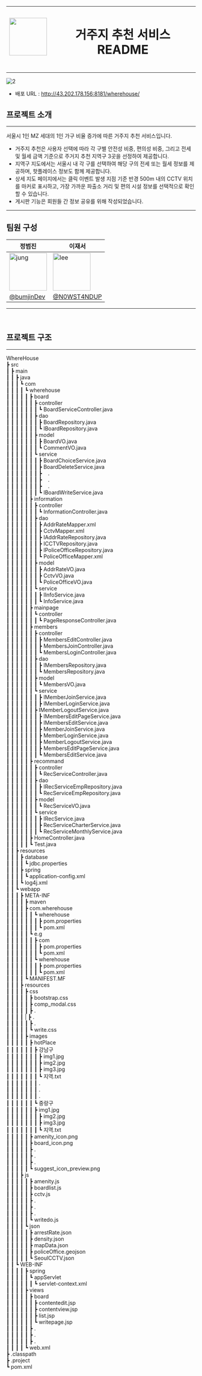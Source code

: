 <img src="https://github.com/user-attachments/assets/f521acdb-4507-4aee-8abd-ac88f80318bb" width="100" height="100"/>| <h1>거주지 추천 서비스 README</h1>|
---| ---|

---

![2](https://github.com/user-attachments/assets/84dc3382-ae6f-4856-a8f0-2a21242319d3)

+ 배포 URL : http://43.202.178.156:8181/wherehouse/


## 프로젝트 소개
---
서울시 1인 MZ 세대의 1인 가구 비율 증가에 따른 거주지 추천 서비스입니다.
+ 거주지 추천은 사용자 선택에 따라 각 구별 안전성 비중, 편의성 비중, 그리고 전세 및 월세 금액 기준으로 주거지 추천 지역구 3곳을 선정하여 제공합니다.
+ 지역구 지도에서는 서울시 내 각 구를 선택하여 해당 구의 전세 또는 월세 정보를 제공하며, 핫플레이스 정보도 함께 제공합니다.
+ 상세 지도 페이지에서는 클릭 이벤트 발생 지점 기준 반경 500m 내의 CCTV 위치를 마커로 표시하고, 가장 가까운 파출소 거리 및 편의 시설 정보를 선택적으로 확인할 수 있습니다.
+ 게시판 기능은 회원들 간 정보 공유를 위해 작성되었습니다.

---

## 팀원 구성

| 정범진 | 이재서 |
| --- | --- |
| <img src="https://github.com/user-attachments/assets/946612ee-7f7f-41ce-8d8c-85b578f18d2d" width="100" height="100" alt="jung"/> | <img src="https://github.com/user-attachments/assets/8b4a2dd0-166a-4e04-93eb-38482a2828fe" width="100" height="100" alt="lee"/> |
| [@bumjinDev](https://github.com/bumjinDev/wherehouse) | [@N0WST4NDUP](https://github.com/N0WST4NDUP) |

---
<br>

## 프로젝트 구조
---
WhereHouse<br>
┣ src<br>
┃ ┣ main<br>
┃ ┃ ┣ java<br>
┃ ┃ ┃ ┗ com<br>
┃ ┃ ┃ ┃ ┗ wherehouse<br>
┃ ┃ ┃ ┃ ┃ ┣ board<br>
┃ ┃ ┃ ┃ ┃ ┃ ┣ controller<br>
┃ ┃ ┃ ┃ ┃ ┃ ┃ ┗ BoardServiceController.java<br>
┃ ┃ ┃ ┃ ┃ ┃ ┣ dao<br>
┃ ┃ ┃ ┃ ┃ ┃ ┃ ┣ BoardRepository.java<br>
┃ ┃ ┃ ┃ ┃ ┃ ┃ ┗ IBoardRepository.java<br>
┃ ┃ ┃ ┃ ┃ ┃ ┣ model<br>
┃ ┃ ┃ ┃ ┃ ┃ ┃ ┣ BoardVO.java<br>
┃ ┃ ┃ ┃ ┃ ┃ ┃ ┗ CommentVO.java<br>
┃ ┃ ┃ ┃ ┃ ┃ ┗ service<br>
┃ ┃ ┃ ┃ ┃ ┃ ┃ ┣ BoardChoiceService.java<br>
┃ ┃ ┃ ┃ ┃ ┃ ┃ ┣ BoardDeleteService.java<br>
┃ ┃ ┃ ┃ ┃ ┃ ┃ ┣&nbsp;&nbsp;&nbsp;&nbsp;.<br>
┃ ┃ ┃ ┃ ┃ ┃ ┃ ┣&nbsp;&nbsp;&nbsp;&nbsp;.<br>
┃ ┃ ┃ ┃ ┃ ┃ ┃ ┣&nbsp;&nbsp;&nbsp;&nbsp;.<br>
┃ ┃ ┃ ┃ ┃ ┃ ┃ ┗ IBoardWriteService.java<br>
┃ ┃ ┃ ┃ ┃ ┣ information<br>
┃ ┃ ┃ ┃ ┃ ┃ ┣ controller<br>
┃ ┃ ┃ ┃ ┃ ┃ ┃ ┗ InformationController.java<br>
┃ ┃ ┃ ┃ ┃ ┃ ┣ dao<br>
┃ ┃ ┃ ┃ ┃ ┃ ┃ ┣ AddrRateMapper.xml<br>
┃ ┃ ┃ ┃ ┃ ┃ ┃ ┣ CctvMapper.xml<br>
┃ ┃ ┃ ┃ ┃ ┃ ┃ ┣ IAddrRateRepository.java<br>
┃ ┃ ┃ ┃ ┃ ┃ ┃ ┣ ICCTVRepository.java<br>
┃ ┃ ┃ ┃ ┃ ┃ ┃ ┣ IPoliceOfficeRepository.java<br>
┃ ┃ ┃ ┃ ┃ ┃ ┃ ┗ PoliceOfficeMapper.xml<br>
┃ ┃ ┃ ┃ ┃ ┃ ┣ model<br>
┃ ┃ ┃ ┃ ┃ ┃ ┃ ┣ AddrRateVO.java<br>
┃ ┃ ┃ ┃ ┃ ┃ ┃ ┣ CctvVO.java<br>
┃ ┃ ┃ ┃ ┃ ┃ ┃ ┗ PoliceOfficeVO.java<br>
┃ ┃ ┃ ┃ ┃ ┃ ┗ service<br>
┃ ┃ ┃ ┃ ┃ ┃ ┃ ┣ IInfoService.java<br>
┃ ┃ ┃ ┃ ┃ ┃ ┃ ┗ InfoService.java<br>
┃ ┃ ┃ ┃ ┃ ┣ mainpage<br>
┃ ┃ ┃ ┃ ┃ ┃ ┗ controller<br>
┃ ┃ ┃ ┃ ┃ ┃ ┃ ┗ PageResponseController.java<br>
┃ ┃ ┃ ┃ ┃ ┣ members<br>
┃ ┃ ┃ ┃ ┃ ┃ ┣ controller<br>
┃ ┃ ┃ ┃ ┃ ┃ ┃ ┣ MembersEditController.java<br>
┃ ┃ ┃ ┃ ┃ ┃ ┃ ┣ MembersJoinController.java<br>
┃ ┃ ┃ ┃ ┃ ┃ ┃ ┗ MembersLoginController.java<br>
┃ ┃ ┃ ┃ ┃ ┃ ┣ dao<br>
┃ ┃ ┃ ┃ ┃ ┃ ┃ ┣ IMembersRepository.java<br>
┃ ┃ ┃ ┃ ┃ ┃ ┃ ┗ MembersRepository.java<br>
┃ ┃ ┃ ┃ ┃ ┃ ┣ model<br>
┃ ┃ ┃ ┃ ┃ ┃ ┃ ┗ MembersVO.java<br>
┃ ┃ ┃ ┃ ┃ ┃ ┗ service<br>
┃ ┃ ┃ ┃ ┃ ┃ ┃ ┣ IMemberJoinService.java<br>
┃ ┃ ┃ ┃ ┃ ┃ ┃ ┣ IMemberLoginService.java<br>
┃ ┃ ┃ ┃ ┃ ┃ ┣ IMemberLogoutService.java<br>
┃ ┃ ┃ ┃ ┃ ┃ ┃ ┣ IMembersEditPageService.java<br>
┃ ┃ ┃ ┃ ┃ ┃ ┃ ┣ IMembersEditService.java<br>
┃ ┃ ┃ ┃ ┃ ┃ ┃ ┣ MemberJoinService.java<br>
┃ ┃ ┃ ┃ ┃ ┃ ┃ ┣ MemberLoginService.java<br>
┃ ┃ ┃ ┃ ┃ ┃ ┃ ┣ MemberLogoutService.java<br>
┃ ┃ ┃ ┃ ┃ ┃ ┃ ┣ MembersEditPageService.java<br>
┃ ┃ ┃ ┃ ┃ ┃ ┃ ┗ MembersEditService.java<br>
┃ ┃ ┃ ┃ ┃ ┣ recommand<br>
┃ ┃ ┃ ┃ ┃ ┃ ┣ controller<br>
┃ ┃ ┃ ┃ ┃ ┃ ┃ ┗ RecServiceController.java<br>
┃ ┃ ┃ ┃ ┃ ┃ ┣ dao<br>
┃ ┃ ┃ ┃ ┃ ┃ ┃ ┣ IRecServiceEmpRepository.java<br>
┃ ┃ ┃ ┃ ┃ ┃ ┃ ┗ RecServiceEmpRepository.java<br>
┃ ┃ ┃ ┃ ┃ ┃ ┣ model<br>
┃ ┃ ┃ ┃ ┃ ┃ ┃ ┗ RecServiceVO.java<br>
┃ ┃ ┃ ┃ ┃ ┃ ┗ service<br>
┃ ┃ ┃ ┃ ┃ ┃ ┃ ┣ IRecService.java<br>
┃ ┃ ┃ ┃ ┃ ┃ ┃ ┣ RecServiceCharterService.java<br>
┃ ┃ ┃ ┃ ┃ ┃ ┃ ┗ RecServiceMonthlyService.java<br>
┃ ┃ ┃ ┃ ┃ ┣ HomeController.java<br>
┃ ┃ ┃ ┃ ┃ ┗ Test.java<br>
┃ ┃ ┣ resources<br>
┃ ┃ ┃ ┣ database<br>
┃ ┃ ┃ ┃ ┗ jdbc.properties<br>
┃ ┃ ┃ ┣ spring<br>
┃ ┃ ┃ ┃ ┗ application-config.xml<br>
┃ ┃ ┃ ┗ log4j.xml<br>
┃ ┃ ┗ webapp<br>
┃ ┃ ┃ ┣ META-INF<br>
┃ ┃ ┃ ┃ ┣ maven<br>
┃ ┃ ┃ ┃ ┣ com.wherehouse<br>
┃ ┃ ┃ ┃ ┃ ┃ ┗ wherehouse<br>
┃ ┃ ┃ ┃ ┃ ┃ ┃ ┣ pom.properties<br>
┃ ┃ ┃ ┃ ┃ ┃ ┃ ┗ pom.xml<br>
┃ ┃ ┃ ┃ ┃ ┗ e.g<br>
┃ ┃ ┃ ┃ ┃ ┃ ┣ com<br>
┃ ┃ ┃ ┃ ┃ ┃ ┃ ┣ pom.properties<br>
┃ ┃ ┃ ┃ ┃ ┃ ┃ ┗ pom.xml<br>
┃ ┃ ┃ ┃ ┃ ┃ ┗ wherehouse<br>
┃ ┃ ┃ ┃ ┃ ┃ ┃ ┣ pom.properties<br>
┃ ┃ ┃ ┃ ┃ ┃ ┃ ┗ pom.xml<br>
┃ ┃ ┃ ┃ ┗ MANIFEST.MF<br>
┃ ┃ ┃ ┣ resources<br>
┃ ┃ ┃ ┃ ┣ css<br>
┃ ┃ ┃ ┃ ┃ ┣ bootstrap.css<br>
┃ ┃ ┃ ┃ ┃ ┣ comp_modal.css<br>
┃ ┃ ┃ ┃ ┃ ┣    .<br>
┃ ┃ ┃ ┃ | ┣    .<br>
┃ ┃ ┃ ┃ ┃ ┣    .<br>
┃ ┃ ┃ ┃ ┃ ┗ write.css<br>
┃ ┃ ┃ ┃ ┣ images<br>
┃ ┃ ┃ ┃ ┃ ┣ hotPlace<br>
┃ ┃ ┃ ┃ ┃ ┃ ┣ 강남구<br>
┃ ┃ ┃ ┃ ┃ ┃ ┃ ┣ img1.jpg<br>
┃ ┃ ┃ ┃ ┃ ┃ ┃ ┣ img2.jpg<br>
┃ ┃ ┃ ┃ ┃ ┃ ┃ ┣ img3.jpg<br>
┃ ┃ ┃ ┃ ┃ ┃ ┃ ┗ 지역.txt<br>
┃ ┃ ┃ ┃ ┃ ┃ ┃   .<br>
┃ ┃ ┃ ┃ ┃ ┃ ┃   .<br>
┃ ┃ ┃ ┃ ┃ ┃ ┃   .<br>
┃ ┃ ┃ ┃ ┃ ┃ ┗ 중랑구<br>
┃ ┃ ┃ ┃ ┃ ┃ ┣ img1.jpg<br>
┃ ┃ ┃ ┃ ┃ ┃ ┃ ┣ img2.jpg<br>
┃ ┃ ┃ ┃ ┃ ┃ ┃ ┣ img3.jpg<br>
┃ ┃ ┃ ┃ ┃ ┃ ┃ ┗ 지역.txt<br>
┃ ┃ ┃ ┃ ┃ ┣ amenity_icon.png<br>
┃ ┃ ┃ ┃ ┃ ┣ board_icon.png<br>
┃ ┃ ┃ ┃ ┃ ┣    .<br>
┃ ┃ ┃ ┃ ┃ ┣    .<br>
┃ ┃ ┃ ┃ ┃ ┣    .<br>
┃ ┃ ┃ ┃ ┃ ┗ suggest_icon_preview.png<br>
┃ ┃ ┃ ┣ js<br>
┃ ┃ ┃ ┃ ┃ ┣ amenity.js<br>
┃ ┃ ┃ ┃ ┃ ┣ boardlist.js<br>
┃ ┃ ┃ ┃ ┃ ┣ cctv.js<br>
┃ ┃ ┃ ┃ ┃ ┣    .<br>
┃ ┃ ┃ ┃ ┃ ┣    .<br>
┃ ┃ ┃ ┃ ┃ ┣    .<br>
┃ ┃ ┃ ┃ ┃ ┗ writedo.js<br>
┃ ┃ ┃ ┃ ┗ json<br>
┃ ┃ ┃ ┃ ┃ ┣ arrestRate.json<br>
┃ ┃ ┃ ┃ ┃ ┣ density.json<br>
┃ ┃ ┃ ┃ ┃ ┣ mapData.json<br>
┃ ┃ ┃ ┃ ┃ ┣ policeOffice.geojson<br>
┃ ┃ ┃ ┃ ┃ ┗ SeoulCCTV.json<br>
┃ ┃ ┗ WEB-INF<br>
┃ ┃ ┃ ┃ ┣ spring<br>
┃ ┃ ┃ ┃ ┃ ┗ appServlet<br>
┃ ┃ ┃ ┃ ┃ ┃ ┗ servlet-context.xml<br>
┃ ┃ ┃ ┃ ┣ views<br>
┃ ┃ ┃ ┃ ┃ ┣ board<br>
┃ ┃ ┃ ┃ ┃ ┃ ┣ contentedit.jsp<br>
┃ ┃ ┃ ┃ ┃ ┃ ┣ contentview.jsp<br>
┃ ┃ ┃ ┃ ┃ ┃ ┣ list.jsp<br>
┃ ┃ ┃ ┃ ┃ ┃ ┗ writepage.jsp<br>
┃ ┃ ┃ ┃ ┃ ┣    .<br>
┃ ┃ ┃ ┃ ┃ ┣    .<br>
┃ ┃ ┃ ┃ ┃ ┣   .<br>
┃ ┃ ┃ ┃ ┗ web.xml<br>
┣ .classpath<br>
┣ .project<br>
┗ pom.xml<br>
